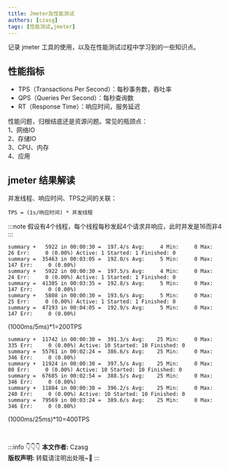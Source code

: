 ```yaml
---
title: Jmeter及性能测试
authors: [czasg]
tags: [性能测试,jmeter]
---
```


记录 jmeter 工具的使用，以及在性能测试过程中学习到的一些知识点。

<!--truncate-->

## 性能指标
* TPS（Transactions Per Second）：每秒事务数，吞吐率
* QPS（Queries Per Second）：每秒查询数
* RT（Response Time）：响应时间，服务延迟

性能问题，归根结底还是资源问题。常见的瓶颈点：  
1、网络IO  
2、存储IO  
3、CPU、内存  
4、应用  


## jmeter 结果解读
并发线程、响应时间、TPS之间的关联：
```text
TPS = (1s/响应时间) * 并发线程
```

:::note
假设有4个线程，每个线程每秒发起4个请求并响应，此时并发是16而非4
:::

```text title="1个线程"
summary +   5922 in 00:00:30 =  197.4/s Avg:     4 Min:     0 Max:    26 Err:     0 (0.00%) Active: 1 Started: 1 Finished: 0
summary =  35463 in 00:03:05 =  192.0/s Avg:     5 Min:     0 Max:   147 Err:     0 (0.00%)
summary +   5922 in 00:00:30 =  197.5/s Avg:     4 Min:     0 Max:    24 Err:     0 (0.00%) Active: 1 Started: 1 Finished: 0
summary =  41385 in 00:03:35 =  192.8/s Avg:     5 Min:     0 Max:   147 Err:     0 (0.00%)
summary +   5808 in 00:00:30 =  193.6/s Avg:     5 Min:     0 Max:    25 Err:     0 (0.00%) Active: 1 Started: 1 Finished: 0
summary =  47193 in 00:04:05 =  192.9/s Avg:     5 Min:     0 Max:   147 Err:     0 (0.00%)
```
(1000ms/5ms)*1=200TPS


```text title="10个线程"
summary +  11742 in 00:00:30 =  391.3/s Avg:    25 Min:     0 Max:   335 Err:     0 (0.00%) Active: 10 Started: 10 Finished: 0
summary =  55761 in 00:02:24 =  386.6/s Avg:    25 Min:     0 Max:   346 Err:     0 (0.00%)
summary +  11924 in 00:00:30 =  397.5/s Avg:    25 Min:     0 Max:    80 Err:     0 (0.00%) Active: 10 Started: 10 Finished: 0
summary =  67685 in 00:02:54 =  388.5/s Avg:    25 Min:     0 Max:   346 Err:     0 (0.00%)
summary +  11884 in 00:00:30 =  396.2/s Avg:    25 Min:     0 Max:   240 Err:     0 (0.00%) Active: 10 Started: 10 Finished: 0
summary =  79569 in 00:03:24 =  389.6/s Avg:    25 Min:     0 Max:   346 Err:     0 (0.00%)
```
(1000ms/25ms)*10=400TPS


<br/>

:::info 👇👇👇
**本文作者:** Czasg    
**版权声明:** 转载请注明出处哦~👮‍
:::